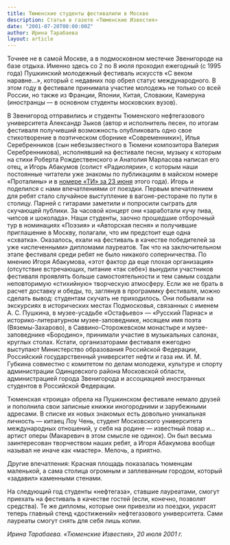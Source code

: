 ```yaml
---
title: Тюменские студенты фестивалили в Москве
description: Статья в газете «Тюменские Известия»
date: "2001-07-20T00:00:00Z"
author: Ирина Тарабаева
layout: article
---
```


Точнее не в самой Москве, а в подмосковном местечке Звенигороде на базе отдыха. Именно здесь со 2 по 8 июля проходил ежегодный (с 1995 года) Пушкинский молодежный фестиваль искусств «С веком наравне…», который с недавних пор обрел статус международного. В этом году в фестивале принимала участие молодежь не только со всей России, но также из Франции, Японии, Китая, Словакии, Камеруна (иностранцы — в основном студенты московских вузов).

В Звенигород отправились и студенты Тюменского нефтегазового университета Александр Зыков (автор и исполнитель песен, по итогам фестиваля получивший возможность опубликовать одно свое стихотворение в поэтическом сборнике «Современники»), Илья Серебренников (сын небезызвестного в Тюмени композитора Валерия Серебренникова), исполнявший на фестивале песни, музыку к которым на стихи Роберта Рождественского и Анатолия Марласова написал его отец, и Игорь Абакумов (солист «Радиолярии», с которым наши постоянные читатели уже знакомы по публикациям в майском номере «Проталины» и в [номере «ТИ» за 23 июня](/radiolaria/articles/002) этого года). Игорь и поделился с нами впечатлениями от  поездки. Первым впечатлением для ребят стало случайное выступление в вагоне-ресторане по пути в столицу. Парней с  гитарами заметили и попросили сыграть для скучающей публики. За часовой концерт они «заработали кучу пива, чипсов и шоколада». Наши  студенты, заочно прошедшие отборочный тур в номинациях «Поэзия» и «Авторская песня» и получившие приглашение в Москву, полагали, что им предстоит еще одна «схватка». Оказалось, ехали на фестиваль в качестве победителей за уже «испеченными» дипломами лауреатов. Так что на заключительном этапе фестиваля среди ребят не было никакого соперничества. По мнению Игоря Абакумова, «этот фактор да еще плохая организация» (отсутствие встречающих, питание «так себе») вынудили участников фестиваля проявлять больше самостоятельности и тем самым создали неповторимую «стихийную» творческую атмосферу. Если же не брать в расчет доставку и обеды, то, заглянув в программку фестиваля, можно сделать вывод: студентам скучать не приходилось. Они побывали на экскурсиях в исторических местах Подмосковья, связанных с именем А. С. Пушкина, в музее-усадьбе «Остафьево» — «Русский Парнас» и историко-литературном музее-заповеднике, носящем имя поэта (Вяземы-Захарово), в Саввино-Сторожевском монастыре и музее-заповеднике «Бородино», принимали участие в музыкальных салонах, круглых столах. Кстати, организаторами фестиваля ежегодно выступают Министерство образования Российской Федерации, Российский государственный университет нефти и газа им. И. М. Губкина совместно с комитетом по делам молодежи, культуре и спорту администрации Одинцовского района Московской области, администрацией города Звенигорода и ассоциацией иностранных студентов в Российской Федерации.

Тюменская «троица» обрела на Пушкинском фестивале немало друзей и пополнила свои записные книжки иногородними и зарубежными адресами. В списке их новых знакомых есть довольно уникальная личность — китаец Лоу Чень, студент Московского университета международных отношений, у себя на родине — известный повар и… артист оперы (Макаревич в этом смысле не одинок). Он был весьма заинтересован творчеством наших ребят, а Игоря Абакумова вообще называл не иначе как «мастер». Мелочь, а приятно.

Другие впечатления: Красная площадь показалась тюменцам маленькой, а сама столица огромным и заплеванным городом, который «задавил» каменными стенами.

На следующий год студенты «нефтегаза», ставшие лауреатами, смогут приехать на фестиваль в качестве гостей (если, конечно, позволят средства). Те же дипломы, которые они привезли из поездки, украсят теперь главный стенд «достижений» нефтегазового университета. Сами лауреаты смогут снять для себя лишь копии.

*Ирина Тарабаева. «Тюменские Известия», 20 июля 2001 г.*
